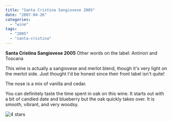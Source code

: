 ```yaml
---
title: "Santa Cristina Sangiovese 2005"
date: "2007-04-26"
categories:
  - "wine"
tags:
  - "2005"
  - "santa-cristina"
---
```


**Santa Cristina Sangiovese 2005** Other words on the label: Antinori and Toscana

This wine is actually a sangiovese and merlot blend, though it's very light on the merlot side. Just thought I'd be honest since their front label isn't quite!

The nose is a mix of vanilla and cedar.

You can definitely taste the time spent in oak on this wine. It starts out with a bit of candied date and blueberry but the oak quickly takes over. It is smooth, vibrant, and very woodsy.

![4 stars](http://www.rebeccagomezfarrell.com/wp-content/uploads/2009/02/rating_truffle1.gif "rating_truffle1")
